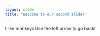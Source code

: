 ```yaml
---
layout: slide
title: "Welcome to our second slide!"
---
```

I like monkeys
Use the left arrow to go back!
